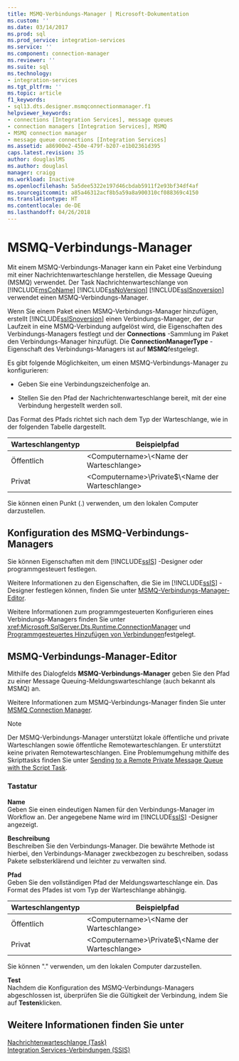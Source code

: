 ```yaml
---
title: MSMQ-Verbindungs-Manager | Microsoft-Dokumentation
ms.custom: ''
ms.date: 03/14/2017
ms.prod: sql
ms.prod_service: integration-services
ms.service: ''
ms.component: connection-manager
ms.reviewer: ''
ms.suite: sql
ms.technology:
- integration-services
ms.tgt_pltfrm: ''
ms.topic: article
f1_keywords:
- sql13.dts.designer.msmqconnectionmanager.f1
helpviewer_keywords:
- connections [Integration Services], message queues
- connection managers [Integration Services], MSMQ
- MSMQ connection manager
- message queue connections [Integration Services]
ms.assetid: a86900e2-450e-479f-b207-e1b02361d395
caps.latest.revision: 35
author: douglaslMS
ms.author: douglasl
manager: craigg
ms.workload: Inactive
ms.openlocfilehash: 5a5dee5322e197d46cbdab5911f2e93bf34df4af
ms.sourcegitcommit: a85a46312acf8b5a59a8a900310cf088369c4150
ms.translationtype: HT
ms.contentlocale: de-DE
ms.lasthandoff: 04/26/2018
---
```

# <a name="msmq-connection-manager"></a>MSMQ-Verbindungs-Manager
  Mit einem MSMQ-Verbindungs-Manager kann ein Paket eine Verbindung mit einer Nachrichtenwarteschlange herstellen, die Message Queuing (MSMQ) verwendet. Der Task Nachrichtenwarteschlange von [!INCLUDE[msCoName](../../includes/msconame-md.md)] [!INCLUDE[ssNoVersion](../../includes/ssnoversion-md.md)] [!INCLUDE[ssISnoversion](../../includes/ssisnoversion-md.md)] verwendet einen MSMQ-Verbindungs-Manager.  
  
 Wenn Sie einem Paket einen MSMQ-Verbindungs-Manager hinzufügen, erstellt [!INCLUDE[ssISnoversion](../../includes/ssisnoversion-md.md)] einen Verbindungs-Manager, der zur Laufzeit in eine MSMQ-Verbindung aufgelöst wird, die Eigenschaften des Verbindungs-Managers festlegt und der **Connections** -Sammlung im Paket den Verbindungs-Manager hinzufügt. Die **ConnectionManagerType** -Eigenschaft des Verbindungs-Managers ist auf **MSMQ**festgelegt.  
  
 Es gibt folgende Möglichkeiten, um einen MSMQ-Verbindungs-Manager zu konfigurieren:  
  
-   Geben Sie eine Verbindungszeichenfolge an.  
  
-   Stellen Sie den Pfad der Nachrichtenwarteschlange bereit, mit der eine Verbindung hergestellt werden soll.  
  
 Das Format des Pfads richtet sich nach dem Typ der Warteschlange, wie in der folgenden Tabelle dargestellt.  
  
|Warteschlangentyp|Beispielpfad|  
|----------------|-----------------|  
|Öffentlich|\<Computername>\\<Name der Warteschlange\>|  
|Privat|\<Computername>\Private$\\<Name der Warteschlange\>|  
  
 Sie können einen Punkt (.) verwenden, um den lokalen Computer darzustellen.  
  
## <a name="configuration-of-the-msmq-connection-manager"></a>Konfiguration des MSMQ-Verbindungs-Managers  
 Sie können Eigenschaften mit dem [!INCLUDE[ssIS](../../includes/ssis-md.md)] -Designer oder programmgesteuert festlegen.  
  
 Weitere Informationen zu den Eigenschaften, die Sie im [!INCLUDE[ssIS](../../includes/ssis-md.md)] -Designer festlegen können, finden Sie unter [MSMQ-Verbindungs-Manager-Editor](../../integration-services/connection-manager/msmq-connection-manager-editor.md).  
  
 Weitere Informationen zum programmgesteuerten Konfigurieren eines Verbindungs-Managers finden Sie unter <xref:Microsoft.SqlServer.Dts.Runtime.ConnectionManager> und [Programmgesteuertes Hinzufügen von Verbindungen](../../integration-services/building-packages-programmatically/adding-connections-programmatically.md)festgelegt.  
  
## <a name="msmq-connection-manager-editor"></a>MSMQ-Verbindungs-Manager-Editor
  Mithilfe des Dialogfelds **MSMQ-Verbindungs-Manager** geben Sie den Pfad zu einer Message Queuing-Meldungswarteschlange (auch bekannt als MSMQ) an.  
  
 Weitere Informationen zum MSMQ-Verbindungs-Manager finden Sie unter [MSMQ Connection Manager](../../integration-services/connection-manager/msmq-connection-manager.md).  
  
> [!NOTE]  
>  Der MSMQ-Verbindungs-Manager unterstützt lokale öffentliche und private Warteschlangen sowie öffentliche Remotewarteschlangen. Er unterstützt keine privaten Remotewarteschlangen. Eine Problemumgehung mithilfe des Skripttasks finden Sie unter [Sending to a Remote Private Message Queue with the Script Task](../../integration-services/extending-packages-scripting-task-examples/sending-to-a-remote-private-message-queue-with-the-script-task.md).  
  
### <a name="options"></a>Tastatur  
 **Name**  
 Geben Sie einen eindeutigen Namen für den Verbindungs-Manager im Workflow an. Der angegebene Name wird im [!INCLUDE[ssIS](../../includes/ssis-md.md)] -Designer angezeigt.  
  
 **Beschreibung**  
 Beschreiben Sie den Verbindungs-Manager. Die bewährte Methode ist hierbei, den Verbindungs-Manager zweckbezogen zu beschreiben, sodass Pakete selbsterklärend und leichter zu verwalten sind.  
  
 **Pfad**  
 Geben Sie den vollständigen Pfad der Meldungswarteschlange ein. Das Format des Pfades ist vom Typ der Warteschlange abhängig.  
  
|Warteschlangentyp|Beispielpfad|  
|----------------|-----------------|  
|Öffentlich|\<Computername>\\<Name der Warteschlange\>|  
|Privat|\<Computername>\Private$\\<Name der Warteschlange\>|  
  
 Sie können "." verwenden, um den lokalen Computer darzustellen.  
  
 **Test**  
 Nachdem die Konfiguration des MSMQ-Verbindungs-Managers abgeschlossen ist, überprüfen Sie die Gültigkeit der Verbindung, indem Sie auf **Testen**klicken.  
  
## <a name="see-also"></a>Weitere Informationen finden Sie unter  
 [Nachrichtenwarteschlange (Task)](../../integration-services/control-flow/message-queue-task.md)   
 [Integration Services-Verbindungen &#40;SSIS&#41;](../../integration-services/connection-manager/integration-services-ssis-connections.md)  
  
  
